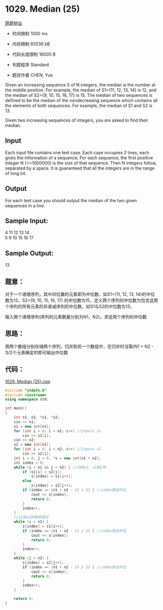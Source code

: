 ﻿# 1029. Median (25)
[原题地址](https://www.patest.cn/contests/pat-a-practise/1029)
* 时间限制 1000 ms

* 内存限制 65536 kB

* 代码长度限制 16000 B

* 判题程序 Standard 

* 题目作者 CHEN, Yue



Given an increasing sequence S of N integers, the median is the number at the middle position. 
For example, the median of S1={11, 12, 13, 14} is 12, and the median of S2={9, 10, 15, 16, 17} 
is 15. The median of two sequences is defined to be the median of the nondecreasing sequence 
which contains all the elements of both sequences. For example, the median of S1 and S2 is 13.

Given two increasing sequences of integers, you are asked to find their median.



## Input

Each input file contains one test case. Each case occupies 2 lines, each gives the information 
of a sequence. For each sequence, the first positive integer N (<=1000000) is the size of that 
sequence. Then N integers follow, separated by a space. It is guaranteed that all the integers 
are in the range of long int.



## Output

For each test case you should output the median of the two given sequences in a line.



## Sample Input: 

4 11 12 13 14  
5 9 10 15 16 17  

## Sample Output:  

13  


## 题意：

对于一个递增序列，其中间位置的元素即为中位数，如S1={11, 12, 13, 14}的中位数为12，S2={9, 10, 15, 16, 17} 
的中位数为15，定义两个序列的中位数为包含这两个序列的所有元素的非递减序列的中位数，如S1与S2的中位数为13，

输入两个递增序列(序列的元素数量分别为N1，N2)，求这两个序列的中位数


## 思路：

用两个数组分别存储两个序列，归并到另一个数组中，在归并时当第(N1 + N2 - 1)/2个元素确定时即可输出中位数


## 代码：

[1029. Median (25).cpp](https://github.com/jerrykcode/PAT-Practise/blob/master/PAT%20Advanced%20Level%20Practise/1029.%20Median%20(25)/1029.%20Median%20(25).cpp)

```cpp
#include "stdafx.h"
#include <iostream>
using namespace std;

int main()
{
	int n1, n2, *s1, *s2;
	cin >> n1;
	s1 = new int[n1];
	for (int i = 0; i < n1; i++) //Inputs s1
		cin >> s1[i];
	cin >> n2;
	s2 = new int[n2];
	for (int i = 0; i < n2; i++) //Inputs s2
		cin >> s2[i];
	int i = 0, j = 0, *s = new int[n1 + n2];
	int index = 0;
	while (i < n1 && j < n2) { //归并s1、s2到s中
		if (s1[i] < s2[j])
			s[index] = s1[i++];
		else
			s[index] = s2[j++];
		if (index == (n1 + n2 - 1) / 2) { //index到达中位
			cout << s[index];
			return 0;
		}
		index++;
	}
	//s1或s2的剩余部分
	while (i < n1) { 
		s[index] = s1[i++];
		if (index == (n1 + n2 - 1) / 2) { //index到达中位
			cout << s[index];
			return 0;
		}
		index++;
	}
	while (j < n2) {
		s[index] = s2[j++];
		if (index == (n1 + n2 - 1) / 2) { //index到达中位
			cout << s[index];
			return 0;
		}
		index++;
	}

    return 0;
}

```
